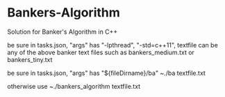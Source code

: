 # Bankers-Algorithm
Solution for Banker's Algorithm in C++

be sure in tasks.json, "args" has "-lpthread", "-std=c++11",
textfile can be any of the above banker text files such as bankers_medium.txt or bankers_tiny.txt

be sure in tasks.json, "args" has "${fileDirname}/ba"
~./ba textfile.txt

otherwise use
~./bankers_algorithm textfile.txt

